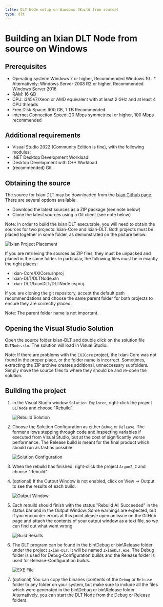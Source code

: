 ```yaml
---
title: DLT Node setup on Windows (Build from source)
type: dlt
---
```


# Building an Ixian DLT Node from source on Windows

## Prerequisites

* Operating system: Windows 7 or higher, Recommended Windows 10
..* Alternatively: Windows Server 2008 R2 or higher, Recommended Windows Server 2016
* RAM: 16 GB
* CPU: i3/i5/i7/Xeon or AMD equivalent with at least 2 GHz and at least 4 CPU threads
* Free Disk Space: 600 GB, 1 TB Recommended
* Internet Connection Speed: 20 Mbps symmetrical or higher, 100 Mbps recommended

## Additional requirements
* Visual Studio 2022 (Community Edition is fine), with the following modules:
* .NET Desktop Development Workload
* Desktop Development with C++ Workload
* (recommended) Git

## Obtaining the source

The source for Ixian DLT may be downloaded from the [Ixian Github page](https://github.com/ProjectIxian). There are several options available:
* Download the latest sources as a ZIP package (see note below)
* Clone the latest sources using a Git client (see note below)

Note: In order to build the Ixian DLT executable, you will need to obtain the sources for two projects: Ixian-Core and Ixian-DLT. Both projects must be placed together in some folder, as demonstrated on the picture below:

![Ixian Project Placement](https://projectixian.github.io/assets/images/guide_win_building_dlt_1.png)

If you are retrieving the sources as ZIP files, they must be unpacked and placed in the same folder. In particular, the following files must be in exactly the right places:
* Ixian-Core/IXICore.shproj
* Ixian-DLT/DLTNode.sln
* Ixian-DLT/IxianDLT/DLTNode.csproj

If you are cloning the git repository, accept the default path recommendations and choose the same parent folder for both projects to ensure they are correctly placed.

Note: The parent folder name is not important.

## Opening the Visual Studio Solution

Open the source folder Ixian-DLT and double click on the solution file `DLTNode.sln`. The solution will load in Visual Studio.

Note: If there are problems with the `IXICore` project, the Ixian-Core was not found in the proper place, or the folder name is incorrect. Sometimes, extracting the ZIP archive creates additional, unneccessary subfolders. Simply move the source files to where they should be and re-open the solution.

## Building the project

1. In the Visual Studio window `Solution Explorer`, right-click the project `DLTNode` and choose "Rebuild".

    ![Rebuild Solution](https://projectixian.github.io/assets/images/guide_win_building_dlt_2.png)

2. Choose the Solution Configuration as either `Debug` or `Release`. The former allows stepping through code and inspecting variables if executed from Visual Studio, but at the cost of significantly worse performance. The Release build is meant for the final product which should run as fast as possible.

    ![Solution Configuration](https://projectixian.github.io/assets/images/guide_win_building_dlt_6.png)

3. When the rebuild has finished, right-click the project `Argon2_C` and choose "Rebuild"

4. (optional) If the Output Window is not enabled, click on View -> Output to see the results of each build.

    ![Output Window](https://projectixian.github.io/assets/images/guide_win_building_dlt_3.png)

5. Each rebuild should finish with the status "Rebuild All Succeeded" in the status bar and in the Output Window. Some warnings are expected, but if you encounter errors at this point please open an issue on the GitHub page and attach the contents of your output window as a text file, so we can find out what went wrong.

    ![Build Results](https://projectixian.github.io/assets/images/guide_win_building_dlt_4.png)

6. The DLT program can be found in the bin\Debug or bin\Release folder under the project `Ixian-DLT`. It will be named `IxianDLT.exe`. The Debug folder is used for Debug-Configuration builds and the Release folder is used for Release-Configuration builds.

    ![EXE File](https://projectixian.github.io/assets/images/guide_win_building_dlt_5.png)

7. (optional) You can copy the binaries (contents of the `Debug` or `Release` folder to any folder on your system, but make sure to include all the files which were generated in the bin\Debug or bin\Release folder. Alternatively, you can start the DLT Node from the Debug or Release folders.
